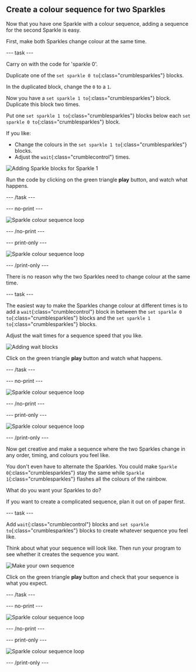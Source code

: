## Create a colour sequence for two Sparkles

Now that you have one Sparkle with a colour sequence, adding a sequence for the second Sparkle is easy.

First, make both Sparkles change colour at the same time.

--- task ---

Carry on with the code for 'sparkle 0'.

Duplicate one of the `set sparkle 0 to`{:class="crumblesparkles"} blocks.

In the duplicated block, change the `0` to a `1`.

Now you have a `set sparkle 1 to`{:class="crumblesparkles"} block. Duplicate this block two times.

Put one `set sparkle 1 to`{:class="crumblesparkles"} blocks below each `set sparkle 0 to`{:class="crumblesparkles"} block.

If you like:
+ Change the colours in the `set sparkle 1 to`{:class="crumblesparkles"} blocks.
+ Adjust the `wait`{:class="crumblecontrol"} times.

![Adding Sparkle blocks for Sparkle 1](images/step7code1.png)

Run the code by clicking on the green triangle **play** button, and watch what happens.

--- /task ---

--- no-print ---

![Sparkle colour sequence loop](images/step7sequence1.gif)

--- /no-print ---

--- print-only ---

![Sparkle colour sequence loop](images/step7sequence1.png)

--- /print-only ---

There is no reason why the two Sparkles need to change colour at the same time.

--- task ---

The easiest way to make the Sparkles change colour at different times is to add a `wait`{:class="crumblecontrol"} block in between the `set sparkle 0 to`{:class="crumblesparkles"} blocks and the `set sparkle 1 to`{:class="crumblesparkles"} blocks.

Adjust the wait times for a sequence speed that you like.

![Adding wait blocks](images/step7code2.png)

Click on the green triangle **play** button and watch what happens.

--- /task ---

--- no-print ---

![Sparkle colour sequence loop](images/step7sequence2.gif)

--- /no-print ---

--- print-only ---

![Sparkle colour sequence loop](images/step7sequence2.png)

--- /print-only ---

Now get creative and make a sequence where the two Sparkles change in any order, timing, and colours you feel like.

You don't even have to alternate the Sparkles. You could make `Sparkle 0`{:class="crumblesparkles"} stay the same while `Sparkle 1`{:class="crumblesparkles"} flashes all the colours of the rainbow.

What do you want your Sparkles to do?

If you want to create a complicated sequence, plan it out on of paper first.

--- task ---

Add `wait`{:class="crumblecontrol"} blocks and `set sparkle to`{:class="crumblesparkles"} blocks to create whatever sequence you feel like.

Think about what your sequence will look like. Then run your program to see whether it creates the sequence you want.

![Make your own sequence](images/step7code3.png)

Click on the green triangle **play** button and check that your sequence is what you expect.

--- /task ---

--- no-print ---

![Sparkle colour sequence loop](images/step7sequence3.gif)

--- /no-print ---

--- print-only ---

![Sparkle colour sequence loop](images/step7sequence3.png)

--- /print-only ---